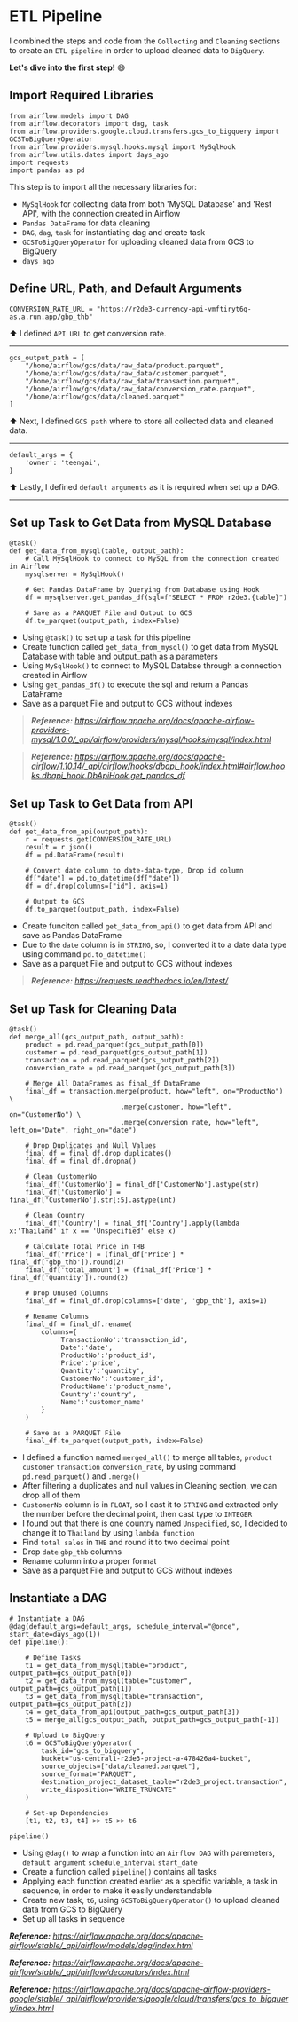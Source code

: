 # ETL Pipeline
I combined the steps and code from the `Collecting` and `Cleaning` sections to create an `ETL pipeline` in order to upload cleaned data to `BigQuery`.

**Let's dive into the first step!** :smile:
## Import Required Libraries
```
from airflow.models import DAG
from airflow.decorators import dag, task
from airflow.providers.google.cloud.transfers.gcs_to_bigquery import GCSToBigQueryOperator
from airflow.providers.mysql.hooks.mysql import MySqlHook
from airflow.utils.dates import days_ago
import requests
import pandas as pd
```
This step is to import all the necessary libraries for: 
- `MySqlHook` for collecting data from both 'MySQL Database' and 'Rest API', with the connection created in Airflow
- `Pandas DataFrame` for data cleaning
- `DAG`, `dag`, `task` for instantiating dag and create task
- `GCSToBigQueryOperator` for uploading cleaned data from GCS to BigQuery
- `days_ago`

## Define URL, Path, and Default Arguments
```
CONVERSION_RATE_URL = "https://r2de3-currency-api-vmftiryt6q-as.a.run.app/gbp_thb"
```
:arrow_up: I defined `API URL` to get conversion rate.

________________________________________________________________________________________________________________________________
```
gcs_output_path = [
    "/home/airflow/gcs/data/raw_data/product.parquet",
    "/home/airflow/gcs/data/raw_data/customer.parquet",
    "/home/airflow/gcs/data/raw_data/transaction.parquet",
    "/home/airflow/gcs/data/raw_data/conversion_rate.parquet",
    "/home/airflow/gcs/data/cleaned.parquet"
]
```
:arrow_up: Next, I defined `GCS path` where to store all collected data and cleaned data.

________________________________________________________________________________________________________________________________
```
default_args = {
    'owner': 'teengai',
}
```
:arrow_up: Lastly, I defined `default arguments` as it is required when set up a DAG.

________________________________________________________________________________________________________________________________
## Set up Task to Get Data from MySQL Database
```
@task()
def get_data_from_mysql(table, output_path):
    # Call MySqlHook to connect to MySQL from the connection created in Airflow
    mysqlserver = MySqlHook()

    # Get Pandas DataFrame by Querying from Database using Hook
    df = mysqlserver.get_pandas_df(sql=f"SELECT * FROM r2de3.{table}")
    
    # Save as a PARQUET File and Output to GCS
    df.to_parquet(output_path, index=False)
```
- Using `@task()` to set up a task for this pipeline
- Create function called `get_data_from_mysql()` to get data from MySQL Database with table and output_path as a parameters
- Using `MySqlHook()` to connect to MySQL Databse through a connection created in Airflow
- Using `get_pandas_df()` to execute the sql and return a Pandas DataFrame
- Save as a parquet File and output to GCS without indexes

> ***Reference:** https://airflow.apache.org/docs/apache-airflow-providers-mysql/1.0.0/_api/airflow/providers/mysql/hooks/mysql/index.html*

> ***Reference:** https://airflow.apache.org/docs/apache-airflow/1.10.14/_api/airflow/hooks/dbapi_hook/index.html#airflow.hooks.dbapi_hook.DbApiHook.get_pandas_df*

## Set up Task to Get Data from API
```
@task()
def get_data_from_api(output_path):
    r = requests.get(CONVERSION_RATE_URL)
    result = r.json()
    df = pd.DataFrame(result)
    
    # Convert date column to date-data-type, Drop id column
    df["date"] = pd.to_datetime(df["date"])
    df = df.drop(columns=["id"], axis=1)

    # Output to GCS
    df.to_parquet(output_path, index=False)
```
- Create funciton called `get_data_from_api()` to get data from API and save as Pandas DataFrame
- Due to the `date` column is in `STRING`, so, I converted it to a date data type using command `pd.to_datetime()`
- Save as a parquet File and output to GCS without indexes

> ***Reference:** https://requests.readthedocs.io/en/latest/*

## Set up Task for Cleaning Data
```
@task()
def merge_all(gcs_output_path, output_path):
    product = pd.read_parquet(gcs_output_path[0])
    customer = pd.read_parquet(gcs_output_path[1])
    transaction = pd.read_parquet(gcs_output_path[2])
    conversion_rate = pd.read_parquet(gcs_output_path[3])

    # Merge All DataFrames as final_df DataFrame
    final_df = transaction.merge(product, how="left", on="ProductNo") \
                            .merge(customer, how="left", on="CustomerNo") \
                            .merge(conversion_rate, how="left", left_on="Date", right_on="date")
    
    # Drop Duplicates and Null Values
    final_df = final_df.drop_duplicates()
    final_df = final_df.dropna()

    # Clean CustomerNo
    final_df['CustomerNo'] = final_df['CustomerNo'].astype(str)
    final_df['CustomerNo'] = final_df['CustomerNo'].str[:5].astype(int)

    # Clean Country
    final_df['Country'] = final_df['Country'].apply(lambda x:'Thailand' if x == 'Unspecified' else x)

    # Calculate Total Price in THB
    final_df['Price'] = (final_df['Price'] * final_df['gbp_thb']).round(2)
    final_df['total_amount'] = (final_df['Price'] * final_df['Quantity']).round(2)

    # Drop Unused Columns
    final_df = final_df.drop(columns=['date', 'gbp_thb'], axis=1)

    # Rename Columns
    final_df = final_df.rename(
        columns={
            'TransactionNo':'transaction_id',
            'Date':'date',
            'ProductNo':'product_id',
            'Price':'price',
            'Quantity':'quantity',
            'CustomerNo':'customer_id',
            'ProductName':'product_name',
            'Country':'country',
            'Name':'customer_name'
        }
    )

    # Save as a PARQUET File
    final_df.to_parquet(output_path, index=False)
```
- I defined a function named `merged_all()` to merge all tables, `product` `customer` `transaction` `conversion_rate`, by using command `pd.read_parquet()` and `.merge()`
- After filtering a duplicates and null values in Cleaning section, we can drop all of them
- `CustomerNo` column is in `FLOAT`, so I cast it to `STRING` and extracted only the number before the decimal point, then cast type to `INTEGER`
- I found out that there is one country named `Unspecified`, so, I decided to change it to `Thailand` by using `lambda function`
- Find `total sales` in `THB` and round it to two decimal point
- Drop `date` `gbp_thb` columns
- Rename column into a proper format
- Save as a parquet File and output to GCS without indexes


## Instantiate a DAG
```
# Instantiate a DAG
@dag(default_args=default_args, schedule_interval="@once", start_date=days_ago(1))
def pipeline():

    # Define Tasks
    t1 = get_data_from_mysql(table="product", output_path=gcs_output_path[0])
    t2 = get_data_from_mysql(table="customer", output_path=gcs_output_path[1])
    t3 = get_data_from_mysql(table="transaction", output_path=gcs_output_path[2])
    t4 = get_data_from_api(output_path=gcs_output_path[3])
    t5 = merge_all(gcs_output_path, output_path=gcs_output_path[-1])

    # Upload to BigQuery
    t6 = GCSToBigQueryOperator(
        task_id="gcs_to_bigquery",
        bucket="us-central1-r2de3-project-a-478426a4-bucket",
        source_objects=["data/cleaned.parquet"],
        source_format="PARQUET",
        destination_project_dataset_table="r2de3_project.transaction",
        write_disposition="WRITE_TRUNCATE"
    )

    # Set-up Dependencies
    [t1, t2, t3, t4] >> t5 >> t6

pipeline()
```

- Using `@dag()` to wrap a function into an `Airflow DAG` with paremeters, `default argument` `schedule_interval` `start_date`
- Create a function called `pipeline()` contains all tasks
- Applying each function created earlier as a specific variable, a task in sequence, in order to make it easily understandable
- Create new task, `t6`, using `GCSToBigQueryOperator()` to upload cleaned data from GCS to BigQuery
- Set up all tasks in sequence

***Reference:** https://airflow.apache.org/docs/apache-airflow/stable/_api/airflow/models/dag/index.html*

***Reference:** https://airflow.apache.org/docs/apache-airflow/stable/_api/airflow/decorators/index.html*

***Reference:** https://airflow.apache.org/docs/apache-airflow-providers-google/stable/_api/airflow/providers/google/cloud/transfers/gcs_to_bigquery/index.html*
